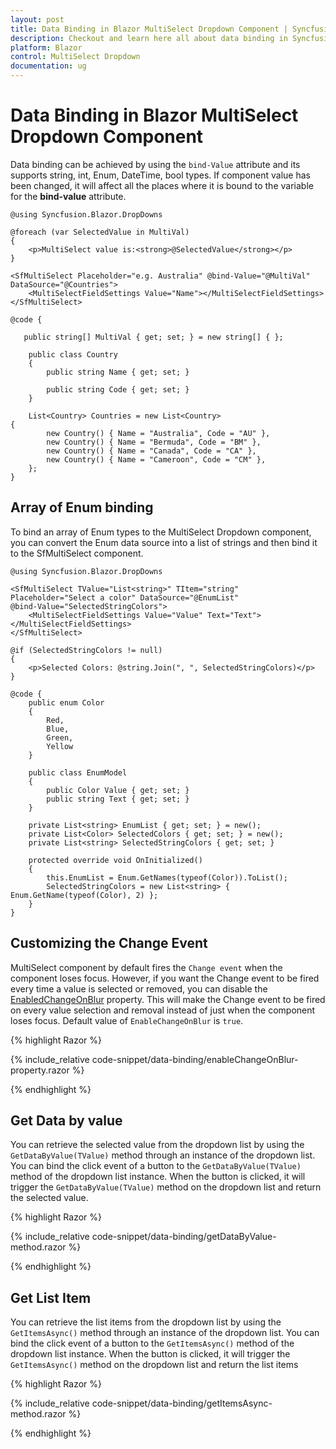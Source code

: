 ```yaml
---
layout: post
title: Data Binding in Blazor MultiSelect Dropdown Component | Syncfusion
description: Checkout and learn here all about data binding in Syncfusion Blazor MultiSelect Dropdown component and more.
platform: Blazor
control: MultiSelect Dropdown
documentation: ug
---
```


# Data Binding in Blazor MultiSelect Dropdown Component

Data binding can be achieved by using the `bind-Value` attribute and its supports string, int, Enum, DateTime, bool types. If component value has been changed, it will affect all the places where it is bound to the variable for the **bind-value** attribute.

```cshtml
@using Syncfusion.Blazor.DropDowns

@foreach (var SelectedValue in MultiVal)
{
    <p>MultiSelect value is:<strong>@SelectedValue</strong></p>
}

<SfMultiSelect Placeholder="e.g. Australia" @bind-Value="@MultiVal" DataSource="@Countries">
    <MultiSelectFieldSettings Value="Name"></MultiSelectFieldSettings>
</SfMultiSelect>

@code {

   public string[] MultiVal { get; set; } = new string[] { };

    public class Country
    {
        public string Name { get; set; }

        public string Code { get; set; }
    }

    List<Country> Countries = new List<Country>
{
        new Country() { Name = "Australia", Code = "AU" },
        new Country() { Name = "Bermuda", Code = "BM" },
        new Country() { Name = "Canada", Code = "CA" },
        new Country() { Name = "Cameroon", Code = "CM" },
    };
}
```

## Array of Enum binding

To bind an array of Enum types to the MultiSelect Dropdown component, you can convert the Enum data source into a list of strings and then bind it to the SfMultiSelect component.

```cshtml
@using Syncfusion.Blazor.DropDowns

<SfMultiSelect TValue="List<string>" TItem="string" Placeholder="Select a color" DataSource="@EnumList"
@bind-Value="SelectedStringColors">
    <MultiSelectFieldSettings Value="Value" Text="Text"></MultiSelectFieldSettings>
</SfMultiSelect>

@if (SelectedStringColors != null)
{
    <p>Selected Colors: @string.Join(", ", SelectedStringColors)</p>
}

@code {
    public enum Color
    {
        Red,
        Blue,
        Green,
        Yellow
    }

    public class EnumModel
    {
        public Color Value { get; set; }
        public string Text { get; set; }
    }

    private List<string> EnumList { get; set; } = new();
    private List<Color> SelectedColors { get; set; } = new();
    private List<string> SelectedStringColors { get; set; }

    protected override void OnInitialized()
    {
        this.EnumList = Enum.GetNames(typeof(Color)).ToList();
        SelectedStringColors = new List<string> { Enum.GetName(typeof(Color), 2) };
    }
}

```

## Customizing the Change Event

MultiSelect component by default fires the `Change event` when the component loses focus. However, if you want the Change event to be fired every time a value is selected or removed, you can disable the [EnabledChangeOnBlur](https://help.syncfusion.com/cr/blazor/Syncfusion.Blazor.DropDowns.SfMultiSelect-2.html#Syncfusion_Blazor_DropDowns_SfMultiSelect_2_EnableChangeOnBlur) property. This will make the Change event to be fired on every value selection and removal instead of just when the component loses focus. Default value of `EnableChangeOnBlur` is `true`.

{% highlight Razor %}

{% include_relative code-snippet/data-binding/enableChangeOnBlur-property.razor %}

{% endhighlight %} 

## Get Data by value

You can retrieve the selected value from the dropdown list by using the `GetDataByValue(TValue)` method through an instance of the dropdown list. You can bind the click event of a button to the `GetDataByValue(TValue)` method of the dropdown list instance. When the button is clicked, it will trigger the `GetDataByValue(TValue)` method on the dropdown list and return the selected value.

{% highlight Razor %}

{% include_relative code-snippet/data-binding/getDataByValue-method.razor %}

{% endhighlight %}

## Get List Item

You can retrieve the list items from the dropdown list by using the `GetItemsAsync()` method through an instance of the dropdown list. You can bind the click event of a button to the `GetItemsAsync()` method of the dropdown list instance. When the button is clicked, it will trigger the `GetItemsAsync()` method on the dropdown list and return the list items

{% highlight Razor %}

{% include_relative code-snippet/data-binding/getItemsAsync-method.razor %}

{% endhighlight %} 

